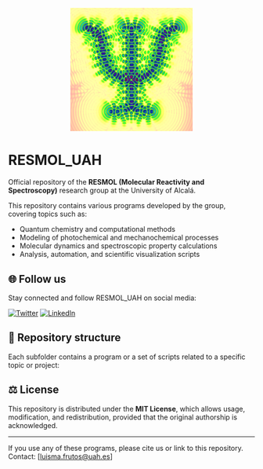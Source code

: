 <p align="center">
  <img src="./images/logo3.png" alt="RESMOL_UAH Group Logo" width="250"/>
</p>

# RESMOL_UAH

Official repository of the **RESMOL (Molecular Reactivity and Spectroscopy)** research group at the University of Alcalá.

This repository contains various programs developed by the group, covering topics such as:

- Quantum chemistry and computational methods
- Modeling of photochemical and mechanochemical processes
- Molecular dynamics and spectroscopic property calculations
- Analysis, automation, and scientific visualization scripts


## 🌐 Follow us

Stay connected and follow RESMOL_UAH on social media:

[![Twitter](https://img.shields.io/badge/X%20(former%20Twitter)-@RESMOL__UAH-1DA1F2?style=flat&logo=x&logoColor=white)](https://x.com/RESMOL_UAH)
[![LinkedIn](https://img.shields.io/badge/LinkedIn-RESMOL__UAH-0A66C2?style=flat&logo=linkedin&logoColor=white)](https://www.linkedin.com/company/106280048/)



## 📂 Repository structure

Each subfolder contains a program or a set of scripts related to a specific topic or project:










## ⚖️ License

This repository is distributed under the **MIT License**, which allows usage, modification, and redistribution, provided that the original authorship is acknowledged.

---

If you use any of these programs, please cite us or link to this repository.  
Contact: [luisma.frutos@uah.es]

